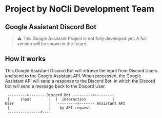 # Project by NoCli Development Team

## Google Assistant Discord Bot

> ⚠️ This Google Assistant Project is not fully developed yet. A full version will be shown in the future.

## How it works
This Google Assistant Discord Bot will retrieve the input from Discord Users and send to the Google Assistant API. When processed, the Google Assistant API will send a response to the Discord Bot, in which the Discord bot will send a message back to the Discord User.

```
 --------->------- Discord Bot ---------<---------
 |     input        |  |  interaction            |
User                |   --------->------- Assistant API
 |                  |    by API request
 ---------------<---- 
```
